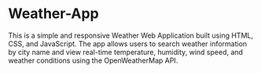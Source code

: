 # Weather-App

This is a simple and responsive Weather Web Application built using HTML, CSS, and JavaScript.
The app allows users to search weather information by city name and view real-time temperature, humidity, wind speed, and weather conditions using the OpenWeatherMap API.
